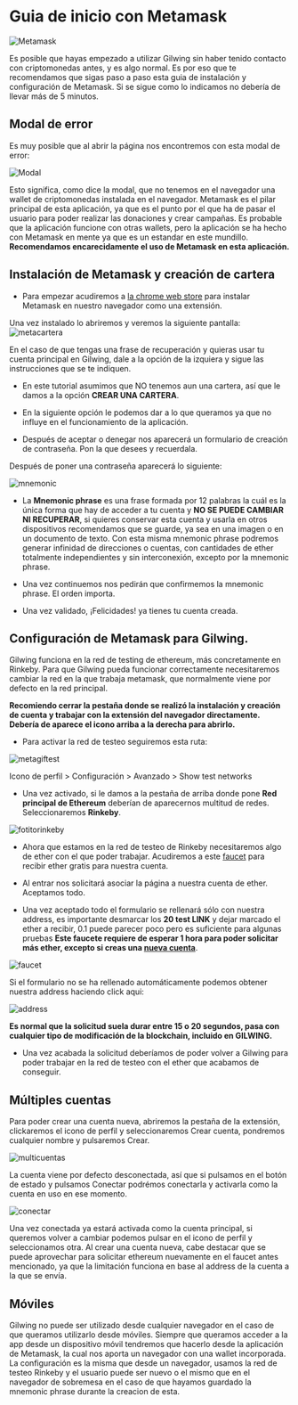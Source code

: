 # Guia de inicio con Metamask

![Metamask](./metamask.gif)

Es posible que hayas empezado a utilizar Gilwing sin haber tenido contacto con criptomonedas antes, y es algo normal. Es por eso que te recomendamos que sigas paso a paso esta guia de instalación y configuración de Metamask. Si se sigue como lo indicamos no debería de llevar más de 5 minutos.

## Modal de error

Es muy posible que al abrir la página nos encontremos con esta modal de error:

![Modal](./modalError.png)

Esto significa, como dice la modal, que no tenemos en el navegador una wallet de criptomonedas instalada en el navegador. Metamask es el pilar principal de esta aplicación, ya que es el punto por el que ha de pasar el usuario para poder realizar las donaciones y crear campañas. Es probable que la aplicación funcione con otras wallets, pero la aplicación se ha hecho con Metamask en mente ya que es un estandar en este mundillo. **Recomendamos encarecidamente el uso de Metamask en esta aplicación.**

## Instalación de Metamask y creación de cartera

- Para empezar acudiremos a [la chrome web store](https://chrome.google.com/webstore/detail/metamask/nkbihfbeogaeaoehlefnkodbefgpgknn) para instalar Metamask en nuestro navegador como una extensión.

Una vez instalado lo abriremos y veremos la siguiente pantalla:
![metacartera](./metamask_cartera.png)

En el caso de que tengas una frase de recuperación y quieras usar tu cuenta principal en Gilwing, dale a la opción de la izquiera y sigue las instrucciones que se te indiquen.

- En este tutorial asumimos que NO tenemos aun una cartera, así que le damos a la opción  **CREAR UNA CARTERA**.

- En la siguiente opción le podemos dar a lo que queramos ya que no influye en el funcionamiento de la aplicación.

- Después de aceptar o denegar nos aparecerá un formulario de creación de contraseña. Pon la que desees y recuerdala.
  
Después de poner una contraseña aparecerá lo siguiente:

![mnemonic](./mnemonic.png)

- La **Mnemonic phrase** es una frase formada por 12 palabras la cuál es la única forma que hay de acceder a tu cuenta y **NO SE PUEDE CAMBIAR NI RECUPERAR**, si quieres conservar esta cuenta y usarla en otros dispositivos recomendamos que se guarde, ya sea en una imagen o en un documento de texto. Con esta misma mnemonic phrase podremos generar infinidad de direcciones o cuentas, con cantidades de ether totalmente independientes y sin interconexión, excepto por la mnemonic phrase.
  
- Una vez continuemos nos pedirán que confirmemos la mnemonic phrase. El orden importa.

- Una vez validado, ¡Felicidades! ya tienes tu cuenta creada.

## Configuración de Metamask para Gilwing.

Gilwing funciona en la red de testing de ethereum, más concretamente en Rinkeby. Para que Gilwing pueda funcionar correctamente necesitaremos cambiar la red en la que trabaja metamask, que normalmente viene por defecto en la red principal.

**Recomiendo cerrar la pestaña donde se realizó la instalación y creación de cuenta y trabajar con la extensión del navegador directamente. Debería de aparece el icono arriba a la derecha para abrirlo.**

- Para activar la red de testeo seguiremos esta ruta:

![metagiftest](./testingnet.gif)

Icono de perfil > Configuración > Avanzado > Show test networks

- Una vez activado, si le damos a la pestaña de arriba donde pone **Red principal de Ethereum** deberían de aparecernos multitud de redes. Seleccionaremos **Rinkeby**.

![fotitorinkeby](./rinkeby.png)

- Ahora que estamos en la red de testeo de Rinkeby necesitaremos algo de ether con el que poder trabajar. Acudiremos a este [faucet](https://faucets.chain.link/rinkeby) para recibir ether gratis para nuestra cuenta.

- Al entrar nos solicitará asociar la página a nuestra cuenta de ether. Aceptamos todo.

- Una vez aceptado todo el formulario se rellenará sólo con nuestra address, es importante desmarcar los **20 test LINK** y dejar marcado el ether a recibir, 0.1 puede parecer poco pero es suficiente para algunas pruebas **Este faucete requiere de esperar 1 hora para poder solicitar más ether, excepto si creas una [nueva cuenta](#múltiples-cuentas)**.

![faucet](./faucet.png)

Si el formulario no se ha rellenado automáticamente podemos obtener nuestra address haciendo click aqui:

![address](./addressportapapeles.png)

**Es normal que la solicitud suela durar entre 15 o 20 segundos, pasa con cualquier tipo de modificación de la blockchain, incluido en GILWING.**

- Una vez acabada la solicitud deberíamos de poder volver a Gilwing para poder trabajar en la red de testeo con el ether que acabamos de conseguir.

## Múltiples cuentas

Para poder crear una cuenta nueva, abriremos la pestaña de la extensión, clickaremos el icono de perfil y seleccionaremos Crear cuenta, pondremos cualquier nombre y pulsaremos Crear.

![multicuentas](./multicuentas.gif)

La cuenta viene por defecto desconectada, así que si pulsamos en el botón de estado y pulsamos Conectar podrémos conectarla y activarla como la cuenta en uso en ese momento.

![conectar](./conectar.gif)

Una vez conectada ya estará activada como la cuenta principal, si queremos volver a cambiar podemos pulsar en el icono de perfil y seleccionamos otra. Al crear una cuenta nueva, cabe destacar que se puede aprovechar para solicitar ethereum nuevamente en el faucet antes mencionado, ya que la limitación funciona en base al address de la cuenta a la que se envía.

## Móviles

Gilwing no puede ser utilizado desde cualquier navegador en el caso de que queramos utilizarlo desde móviles. Siempre que queramos acceder a la app desde un dispositivo móvil tendremos que hacerlo desde la aplicación de Metamask, la cual nos aporta un navegador con una wallet incorporada. La configuración es la misma que desde un navegador, usamos la red de testeo Rinkeby y el usuario puede ser nuevo o el mismo que en el navegador de sobremesa en el caso de que hayamos guardado la mnemonic phrase durante la creacion de esta.